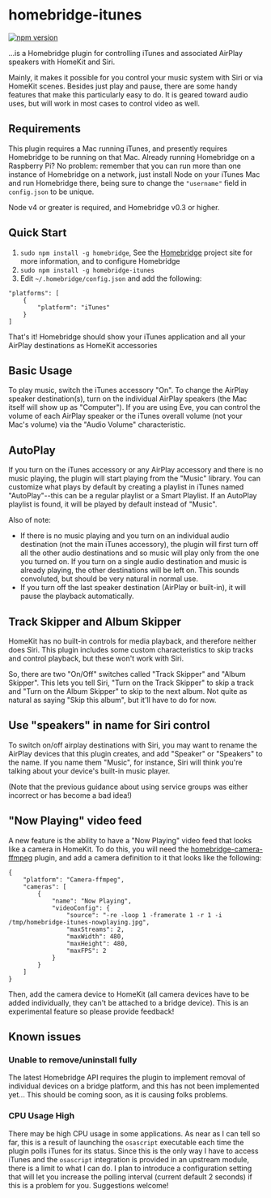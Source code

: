 # homebridge-itunes

[![npm version](https://badge.fury.io/js/homebridge-itunes.svg)](https://badge.fury.io/js/homebridge-itunes)

...is a Homebridge plugin for controlling iTunes and associated AirPlay speakers with HomeKit and Siri.

Mainly, it makes it possible for you control your music system with Siri or via HomeKit scenes. Besides just play and pause, there are some handy features that make this particularly easy to do. It is geared toward audio uses, but will work in most cases to control video as well.

## Requirements

This plugin requires a Mac running iTunes, and presently requires Homebridge to be running on that Mac. Already running Homebridge on a Raspberry Pi? No problem: remember that you can run more than one instance of Homebridge on a network, just install Node on your iTunes Mac and run Homebridge there, being sure to change the `"username"` field in `config.json` to be unique.

Node v4 or greater is required, and Homebridge v0.3 or higher.

## Quick Start

1. `sudo npm install -g homebridge`, See the [Homebridge](https://github.com/nfarina/homebridge) project site for more information, and to configure Homebridge
2. `sudo npm install -g homebridge-itunes`
3. Edit `~/.homebridge/config.json` and add the following:

```
"platforms": [
    {
        "platform": "iTunes"
    }
]
```

That's it! Homebridge should show your iTunes application and all your AirPlay destinations as HomeKit accessories

## Basic Usage

To play music, switch the iTunes accessory "On". To change the AirPlay speaker destination(s), turn on the individual AirPlay speakers (the Mac itself will show up as "Computer"). If you are using Eve, you can control the volume of each AirPlay speaker or the iTunes overall volume (not your Mac's volume) via the "Audio Volume" characteristic.

## AutoPlay

If you turn on the iTunes accessory or any AirPlay accessory and there is no music playing, the plugin will start playing from the "Music" library. You can customize what plays by default by creating a playlist in iTunes named "AutoPlay"--this can be a regular playlist or a Smart Playlist. If an AutoPlay playlist is found, it will be played by default instead of "Music".

Also of note:

* If there is no music playing and you turn on an individual audio destination (not the main iTunes accessory), the plugin will first turn off all the other audio destinations and so music will play only from the one you turned on. If you turn on a single audio destination and music is already playing, the other destinations will be left on. This sounds convoluted, but should be very natural in normal use.
* If you turn off the last speaker destination (AirPlay or built-in), it will pause the playback automatically.

## Track Skipper and Album Skipper

HomeKit has no built-in controls for media playback, and therefore neither does Siri. This plugin includes some custom characteristics to skip tracks and control playback, but these won't work with Siri.

So, there are two "On/Off" switches called "Track Skipper" and "Album Skipper". This lets you tell Siri, "Turn on the Track Skipper" to skip a track and "Turn on the Album Skipper" to skip to the next album. Not quite as natural as saying "Skip this album", but it'll have to do for now.

## Use "speakers" in name for Siri control

To switch on/off airplay destinations with Siri, you may want to rename the AirPlay devices that this plugin creates, and add "Speaker" or "Speakers" to the name. If you name them "Music", for instance, Siri will think you're talking about your device's built-in music player.

(Note that the previous guidance about using service groups was either incorrect or has become a bad idea!)

## "Now Playing" video feed

A new feature is the ability to have a "Now Playing" video feed that looks like a camera in HomeKit. To do this, you will need the  [homebridge-camera-ffmpeg](https://github.com/khaost/homebridge-camera-ffmpeg) plugin, and add a camera definition to it that looks like the following:

```
{
    "platform": "Camera-ffmpeg",
    "cameras": [
        {
            "name": "Now Playing",
            "videoConfig": {
                "source": "-re -loop 1 -framerate 1 -r 1 -i /tmp/homebridge-itunes-nowplaying.jpg",
                "maxStreams": 2,
                "maxWidth": 480,
                "maxHeight": 480,
                "maxFPS": 2
            }
        }
    ]
}
```

Then, add the camera device to HomeKit (all camera devices have to be added individually, they can't be attached to a bridge device). This is an experimental feature so please provide feedback!

## Known issues

### Unable to remove/uninstall fully

The latest Homebridge API requires the plugin to implement removal of individual devices on a bridge platform, and this has not been implemented yet... This should be coming soon, as it is causing folks problems.

### CPU Usage High

There may be high CPU usage in some applications. As near as I can tell so far, this is a result of launching the `osascript` executable each time the plugin polls iTunes for its status. Since this is the only way I have to access iTunes and the `osascript` integration is provided in an upstream module, there is a limit to what I can do. I plan to introduce a configuration setting that will let you increase the polling interval (current default 2 seconds) if this is a problem for you. Suggestions welcome!

